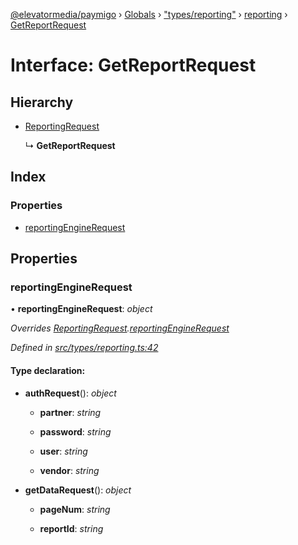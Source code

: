 [@elevatormedia/paymigo](../README.md) › [Globals](../globals.md) › ["types/reporting"](../modules/_types_reporting_.md) › [reporting](../modules/_types_reporting_.reporting.md) › [GetReportRequest](_types_reporting_.reporting.getreportrequest.md)

# Interface: GetReportRequest

## Hierarchy

-   [ReportingRequest](_types_reporting_.reporting.reportingrequest.md)

    ↳ **GetReportRequest**

## Index

### Properties

-   [reportingEngineRequest](_types_reporting_.reporting.getreportrequest.md#reportingenginerequest)

## Properties

### reportingEngineRequest

• **reportingEngineRequest**: _object_

_Overrides [ReportingRequest](_types_reporting_.reporting.reportingrequest.md).[reportingEngineRequest](_types_reporting_.reporting.reportingrequest.md#reportingenginerequest)_

_Defined in [src/types/reporting.ts:42](https://github.com/ELEVATORmedia/paymigo/blob/6591146/src/types/reporting.ts#L42)_

#### Type declaration:

-   **authRequest**(): _object_

    -   **partner**: _string_

    -   **password**: _string_

    -   **user**: _string_

    -   **vendor**: _string_

-   **getDataRequest**(): _object_

    -   **pageNum**: _string_

    -   **reportId**: _string_
